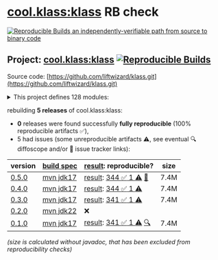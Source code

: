 [cool.klass:klass](https://central.sonatype.com/artifact/cool.klass/klass/versions) RB check
=======

[![Reproducible Builds](https://reproducible-builds.org/images/logos/rb.svg) an independently-verifiable path from source to binary code](https://reproducible-builds.org/)

## Project: [cool.klass:klass](https://central.sonatype.com/artifact/cool.klass/klass/versions) [![Reproducible Builds](https://img.shields.io/endpoint?url=https://raw.githubusercontent.com/jvm-repo-rebuild/reproducible-central/master/content/cool/klass/badge.json)](https://github.com/jvm-repo-rebuild/reproducible-central/blob/master/content/cool/klass/README.md)

Source code: [https://github.com/liftwizard/klass.git](https://github.com/liftwizard/klass.git)

<details><summary>This project defines 128 modules:</summary>

* [cool.klass:klass](https://central.sonatype.com/artifact/cool.klass/klass/overview)
* [cool.klass:klass-bom](https://central.sonatype.com/artifact/cool.klass/klass-bom/overview)
* [cool.klass:klass-bootstrap-writer](https://central.sonatype.com/artifact/cool.klass/klass-bootstrap-writer/overview)
* [cool.klass:klass-bundle-graphql](https://central.sonatype.com/artifact/cool.klass/klass-bundle-graphql/overview)
* [cool.klass:klass-compiler](https://central.sonatype.com/artifact/cool.klass/klass-compiler/overview)
* [cool.klass:klass-compiler-plugin](https://central.sonatype.com/artifact/cool.klass/klass-compiler-plugin/overview)
* [cool.klass:klass-compiler-tests](https://central.sonatype.com/artifact/cool.klass/klass-compiler-tests/overview)
* [cool.klass:klass-data-store](https://central.sonatype.com/artifact/cool.klass/klass-data-store/overview)
* [cool.klass:klass-data-store-reladomo](https://central.sonatype.com/artifact/cool.klass/klass-data-store-reladomo/overview)
* [cool.klass:klass-deserializer-json](https://central.sonatype.com/artifact/cool.klass/klass-deserializer-json/overview)
* [cool.klass:klass-deserializer-json-test](https://central.sonatype.com/artifact/cool.klass/klass-deserializer-json-test/overview)
* [cool.klass:klass-dropwizard](https://central.sonatype.com/artifact/cool.klass/klass-dropwizard/overview)
* [cool.klass:klass-dropwizard-bundle-bootstrap-writer](https://central.sonatype.com/artifact/cool.klass/klass-dropwizard-bundle-bootstrap-writer/overview)
* [cool.klass:klass-dropwizard-bundle-reladomo-jsonview](https://central.sonatype.com/artifact/cool.klass/klass-dropwizard-bundle-reladomo-jsonview/overview)
* [cool.klass:klass-dropwizard-bundle-reladomo-response](https://central.sonatype.com/artifact/cool.klass/klass-dropwizard-bundle-reladomo-response/overview)
* [cool.klass:klass-dropwizard-bundle-sample-data](https://central.sonatype.com/artifact/cool.klass/klass-dropwizard-bundle-sample-data/overview)
* [cool.klass:klass-dropwizard-bundles](https://central.sonatype.com/artifact/cool.klass/klass-dropwizard-bundles/overview)
* [cool.klass:klass-dropwizard-configuration](https://central.sonatype.com/artifact/cool.klass/klass-dropwizard-configuration/overview)
* [cool.klass:klass-dropwizard-configuration-data-store](https://central.sonatype.com/artifact/cool.klass/klass-dropwizard-configuration-data-store/overview)
* [cool.klass:klass-dropwizard-configuration-data-store-reladomo](https://central.sonatype.com/artifact/cool.klass/klass-dropwizard-configuration-data-store-reladomo/overview)
* [cool.klass:klass-dropwizard-configuration-data-stores](https://central.sonatype.com/artifact/cool.klass/klass-dropwizard-configuration-data-stores/overview)
* [cool.klass:klass-dropwizard-configuration-domain-model-loader](https://central.sonatype.com/artifact/cool.klass/klass-dropwizard-configuration-domain-model-loader/overview)
* [cool.klass:klass-dropwizard-configuration-domain-model-loader-compiler](https://central.sonatype.com/artifact/cool.klass/klass-dropwizard-configuration-domain-model-loader-compiler/overview)
* [cool.klass:klass-dropwizard-configuration-domain-model-loader-constant](https://central.sonatype.com/artifact/cool.klass/klass-dropwizard-configuration-domain-model-loader-constant/overview)
* [cool.klass:klass-dropwizard-configuration-domain-model-loaders](https://central.sonatype.com/artifact/cool.klass/klass-dropwizard-configuration-domain-model-loaders/overview)
* [cool.klass:klass-dropwizard-configuration-factories](https://central.sonatype.com/artifact/cool.klass/klass-dropwizard-configuration-factories/overview)
* [cool.klass:klass-dropwizard-configuration-sample-data](https://central.sonatype.com/artifact/cool.klass/klass-dropwizard-configuration-sample-data/overview)
* [cool.klass:klass-generator-abstract-plugin](https://central.sonatype.com/artifact/cool.klass/klass-generator-abstract-plugin/overview)
* [cool.klass:klass-generator-dropwizard](https://central.sonatype.com/artifact/cool.klass/klass-generator-dropwizard/overview)
* [cool.klass:klass-generator-dropwizard-plugin](https://central.sonatype.com/artifact/cool.klass/klass-generator-dropwizard-plugin/overview)
* [cool.klass:klass-generator-dto](https://central.sonatype.com/artifact/cool.klass/klass-generator-dto/overview)
* [cool.klass:klass-generator-dto-plugin](https://central.sonatype.com/artifact/cool.klass/klass-generator-dto-plugin/overview)
* [cool.klass:klass-generator-graphql-fragment](https://central.sonatype.com/artifact/cool.klass/klass-generator-graphql-fragment/overview)
* [cool.klass:klass-generator-graphql-fragment-plugin](https://central.sonatype.com/artifact/cool.klass/klass-generator-graphql-fragment-plugin/overview)
* [cool.klass:klass-generator-graphql-reladomo-finder](https://central.sonatype.com/artifact/cool.klass/klass-generator-graphql-reladomo-finder/overview)
* [cool.klass:klass-generator-graphql-reladomo-finder-plugin](https://central.sonatype.com/artifact/cool.klass/klass-generator-graphql-reladomo-finder-plugin/overview)
* [cool.klass:klass-generator-graphql-schema](https://central.sonatype.com/artifact/cool.klass/klass-generator-graphql-schema/overview)
* [cool.klass:klass-generator-graphql-schema-plugin](https://central.sonatype.com/artifact/cool.klass/klass-generator-graphql-schema-plugin/overview)
* [cool.klass:klass-generator-graphql-schema-query](https://central.sonatype.com/artifact/cool.klass/klass-generator-graphql-schema-query/overview)
* [cool.klass:klass-generator-graphql-schema-query-plugin](https://central.sonatype.com/artifact/cool.klass/klass-generator-graphql-schema-query-plugin/overview)
* [cool.klass:klass-generator-json-view](https://central.sonatype.com/artifact/cool.klass/klass-generator-json-view/overview)
* [cool.klass:klass-generator-json-view-plugin](https://central.sonatype.com/artifact/cool.klass/klass-generator-json-view-plugin/overview)
* [cool.klass:klass-generator-klass-html](https://central.sonatype.com/artifact/cool.klass/klass-generator-klass-html/overview)
* [cool.klass:klass-generator-klass-html-plugin](https://central.sonatype.com/artifact/cool.klass/klass-generator-klass-html-plugin/overview)
* [cool.klass:klass-generator-klass-projection](https://central.sonatype.com/artifact/cool.klass/klass-generator-klass-projection/overview)
* [cool.klass:klass-generator-klass-projection-plugin](https://central.sonatype.com/artifact/cool.klass/klass-generator-klass-projection-plugin/overview)
* [cool.klass:klass-generator-klass-service](https://central.sonatype.com/artifact/cool.klass/klass-generator-klass-service/overview)
* [cool.klass:klass-generator-klass-service-plugin](https://central.sonatype.com/artifact/cool.klass/klass-generator-klass-service-plugin/overview)
* [cool.klass:klass-generator-liquibase-schema](https://central.sonatype.com/artifact/cool.klass/klass-generator-liquibase-schema/overview)
* [cool.klass:klass-generator-liquibase-schema-plugin](https://central.sonatype.com/artifact/cool.klass/klass-generator-liquibase-schema-plugin/overview)
* [cool.klass:klass-generator-meta-constants](https://central.sonatype.com/artifact/cool.klass/klass-generator-meta-constants/overview)
* [cool.klass:klass-generator-meta-constants-plugin](https://central.sonatype.com/artifact/cool.klass/klass-generator-meta-constants-plugin/overview)
* [cool.klass:klass-generator-package-abstract](https://central.sonatype.com/artifact/cool.klass/klass-generator-package-abstract/overview)
* [cool.klass:klass-generator-plugins](https://central.sonatype.com/artifact/cool.klass/klass-generator-plugins/overview)
* [cool.klass:klass-generator-react-prop-type](https://central.sonatype.com/artifact/cool.klass/klass-generator-react-prop-type/overview)
* [cool.klass:klass-generator-react-prop-type-plugin](https://central.sonatype.com/artifact/cool.klass/klass-generator-react-prop-type-plugin/overview)
* [cool.klass:klass-generator-reladomo](https://central.sonatype.com/artifact/cool.klass/klass-generator-reladomo/overview)
* [cool.klass:klass-generator-reladomo-concrete-class](https://central.sonatype.com/artifact/cool.klass/klass-generator-reladomo-concrete-class/overview)
* [cool.klass:klass-generator-reladomo-concrete-class-plugin](https://central.sonatype.com/artifact/cool.klass/klass-generator-reladomo-concrete-class-plugin/overview)
* [cool.klass:klass-generator-reladomo-merge-hooks-plugin](https://central.sonatype.com/artifact/cool.klass/klass-generator-reladomo-merge-hooks-plugin/overview)
* [cool.klass:klass-generator-reladomo-plugin](https://central.sonatype.com/artifact/cool.klass/klass-generator-reladomo-plugin/overview)
* [cool.klass:klass-generator-reladomo-readable-interface](https://central.sonatype.com/artifact/cool.klass/klass-generator-reladomo-readable-interface/overview)
* [cool.klass:klass-generator-reladomo-readable-interface-plugin](https://central.sonatype.com/artifact/cool.klass/klass-generator-reladomo-readable-interface-plugin/overview)
* [cool.klass:klass-generator-relational-schema](https://central.sonatype.com/artifact/cool.klass/klass-generator-relational-schema/overview)
* [cool.klass:klass-generator-relational-schema-plugin](https://central.sonatype.com/artifact/cool.klass/klass-generator-relational-schema-plugin/overview)
* [cool.klass:klass-generator-service-resources](https://central.sonatype.com/artifact/cool.klass/klass-generator-service-resources/overview)
* [cool.klass:klass-generator-service-resources-plugin](https://central.sonatype.com/artifact/cool.klass/klass-generator-service-resources-plugin/overview)
* [cool.klass:klass-generator-uml-nomnoml](https://central.sonatype.com/artifact/cool.klass/klass-generator-uml-nomnoml/overview)
* [cool.klass:klass-generator-uml-nomnoml-plugin](https://central.sonatype.com/artifact/cool.klass/klass-generator-uml-nomnoml-plugin/overview)
* [cool.klass:klass-generators](https://central.sonatype.com/artifact/cool.klass/klass-generators/overview)
* [cool.klass:klass-grammar](https://central.sonatype.com/artifact/cool.klass/klass-grammar/overview)
* [cool.klass:klass-graphql](https://central.sonatype.com/artifact/cool.klass/klass-graphql/overview)
* [cool.klass:klass-graphql-reladomo-finder-fetcher](https://central.sonatype.com/artifact/cool.klass/klass-graphql-reladomo-finder-fetcher/overview)
* [cool.klass:klass-graphql-reladomo-operation-fetcher](https://central.sonatype.com/artifact/cool.klass/klass-graphql-reladomo-operation-fetcher/overview)
* [cool.klass:klass-graphql-type-runtime-wiring-provider](https://central.sonatype.com/artifact/cool.klass/klass-graphql-type-runtime-wiring-provider/overview)
* [cool.klass:klass-logging](https://central.sonatype.com/artifact/cool.klass/klass-logging/overview)
* [cool.klass:klass-maven-archetype](https://central.sonatype.com/artifact/cool.klass/klass-maven-archetype/overview)
* [cool.klass:klass-model-bootstrapped](https://central.sonatype.com/artifact/cool.klass/klass-model-bootstrapped/overview)
* [cool.klass:klass-model-bootstrapped-domain-model](https://central.sonatype.com/artifact/cool.klass/klass-model-bootstrapped-domain-model/overview)
* [cool.klass:klass-model-bootstrapped-dtos](https://central.sonatype.com/artifact/cool.klass/klass-model-bootstrapped-dtos/overview)
* [cool.klass:klass-model-bootstrapped-graphql-fragment](https://central.sonatype.com/artifact/cool.klass/klass-model-bootstrapped-graphql-fragment/overview)
* [cool.klass:klass-model-bootstrapped-graphql-reladomo-finder](https://central.sonatype.com/artifact/cool.klass/klass-model-bootstrapped-graphql-reladomo-finder/overview)
* [cool.klass:klass-model-bootstrapped-graphql-schema](https://central.sonatype.com/artifact/cool.klass/klass-model-bootstrapped-graphql-schema/overview)
* [cool.klass:klass-model-bootstrapped-graphql-schema-query](https://central.sonatype.com/artifact/cool.klass/klass-model-bootstrapped-graphql-schema-query/overview)
* [cool.klass:klass-model-bootstrapped-json-views](https://central.sonatype.com/artifact/cool.klass/klass-model-bootstrapped-json-views/overview)
* [cool.klass:klass-model-bootstrapped-liquibase-schema](https://central.sonatype.com/artifact/cool.klass/klass-model-bootstrapped-liquibase-schema/overview)
* [cool.klass:klass-model-bootstrapped-reladomo-definitions](https://central.sonatype.com/artifact/cool.klass/klass-model-bootstrapped-reladomo-definitions/overview)
* [cool.klass:klass-model-bootstrapped-reladomo-pojos](https://central.sonatype.com/artifact/cool.klass/klass-model-bootstrapped-reladomo-pojos/overview)
* [cool.klass:klass-model-bootstrapped-relational-schema](https://central.sonatype.com/artifact/cool.klass/klass-model-bootstrapped-relational-schema/overview)
* [cool.klass:klass-model-bootstrapped-services](https://central.sonatype.com/artifact/cool.klass/klass-model-bootstrapped-services/overview)
* [cool.klass:klass-model-converters](https://central.sonatype.com/artifact/cool.klass/klass-model-converters/overview)
* [cool.klass:klass-model-loader](https://central.sonatype.com/artifact/cool.klass/klass-model-loader/overview)
* [cool.klass:klass-model-loader-compiler](https://central.sonatype.com/artifact/cool.klass/klass-model-loader-compiler/overview)
* [cool.klass:klass-model-meta](https://central.sonatype.com/artifact/cool.klass/klass-model-meta/overview)
* [cool.klass:klass-model-meta-interface](https://central.sonatype.com/artifact/cool.klass/klass-model-meta-interface/overview)
* [cool.klass:klass-model-meta-project-write](https://central.sonatype.com/artifact/cool.klass/klass-model-meta-project-write/overview)
* [cool.klass:klass-model-reladomo-graphql](https://central.sonatype.com/artifact/cool.klass/klass-model-reladomo-graphql/overview)
* [cool.klass:klass-model-reladomo-projection](https://central.sonatype.com/artifact/cool.klass/klass-model-reladomo-projection/overview)
* [cool.klass:klass-model-reladomo-tree](https://central.sonatype.com/artifact/cool.klass/klass-model-reladomo-tree/overview)
* [cool.klass:klass-model-source-code-meta-interface](https://central.sonatype.com/artifact/cool.klass/klass-model-source-code-meta-interface/overview)
* [cool.klass:klass-models](https://central.sonatype.com/artifact/cool.klass/klass-models/overview)
* [cool.klass:klass-reladomo](https://central.sonatype.com/artifact/cool.klass/klass-reladomo/overview)
* [cool.klass:klass-reladomo-graphql-deep-fetcher](https://central.sonatype.com/artifact/cool.klass/klass-reladomo-graphql-deep-fetcher/overview)
* [cool.klass:klass-reladomo-persistent-writer](https://central.sonatype.com/artifact/cool.klass/klass-reladomo-persistent-writer/overview)
* [cool.klass:klass-reladomo-persistent-writer-test](https://central.sonatype.com/artifact/cool.klass/klass-reladomo-persistent-writer-test/overview)
* [cool.klass:klass-reladomo-primitive-visitor](https://central.sonatype.com/artifact/cool.klass/klass-reladomo-primitive-visitor/overview)
* [cool.klass:klass-reladomo-sample-data](https://central.sonatype.com/artifact/cool.klass/klass-reladomo-sample-data/overview)
* [cool.klass:klass-reladomo-tree-deep-fetcher](https://central.sonatype.com/artifact/cool.klass/klass-reladomo-tree-deep-fetcher/overview)
* [cool.klass:klass-reladomo-tree-serializer](https://central.sonatype.com/artifact/cool.klass/klass-reladomo-tree-serializer/overview)
* [cool.klass:klass-reladomo-tree-serializer-dto](https://central.sonatype.com/artifact/cool.klass/klass-reladomo-tree-serializer-dto/overview)
* [cool.klass:klass-serialization-jackson](https://central.sonatype.com/artifact/cool.klass/klass-serialization-jackson/overview)
* [cool.klass:klass-serialization-jackson-jsonview](https://central.sonatype.com/artifact/cool.klass/klass-serialization-jackson-jsonview/overview)
* [cool.klass:klass-serialization-jackson-jsonview-reladomo](https://central.sonatype.com/artifact/cool.klass/klass-serialization-jackson-jsonview-reladomo/overview)
* [cool.klass:klass-serialization-jackson-model-data-property](https://central.sonatype.com/artifact/cool.klass/klass-serialization-jackson-model-data-property/overview)
* [cool.klass:klass-serialization-jackson-module-meta-model](https://central.sonatype.com/artifact/cool.klass/klass-serialization-jackson-module-meta-model/overview)
* [cool.klass:klass-serialization-jackson-response-dto](https://central.sonatype.com/artifact/cool.klass/klass-serialization-jackson-response-dto/overview)
* [cool.klass:klass-serialization-jackson-response-dto-reladomo](https://central.sonatype.com/artifact/cool.klass/klass-serialization-jackson-response-dto-reladomo/overview)
* [cool.klass:klass-serializers](https://central.sonatype.com/artifact/cool.klass/klass-serializers/overview)
* [cool.klass:klass-service-klass-html](https://central.sonatype.com/artifact/cool.klass/klass-service-klass-html/overview)
* [cool.klass:klass-servlet-logging-mdc-jsonview](https://central.sonatype.com/artifact/cool.klass/klass-servlet-logging-mdc-jsonview/overview)
* [cool.klass:klass-servlet-logging-structured-klass-response](https://central.sonatype.com/artifact/cool.klass/klass-servlet-logging-structured-klass-response/overview)
* [cool.klass:klass-syntax](https://central.sonatype.com/artifact/cool.klass/klass-syntax/overview)
* [cool.klass:klass-syntax-css-class](https://central.sonatype.com/artifact/cool.klass/klass-syntax-css-class/overview)
* [cool.klass:klass-syntax-css-class-generator](https://central.sonatype.com/artifact/cool.klass/klass-syntax-css-class-generator/overview)
* [cool.klass:klass-syntax-highlighter-ansi](https://central.sonatype.com/artifact/cool.klass/klass-syntax-highlighter-ansi/overview)
* [cool.klass:klass-token-categories](https://central.sonatype.com/artifact/cool.klass/klass-token-categories/overview)
* [cool.klass:klass-token-categorizing-lexer](https://central.sonatype.com/artifact/cool.klass/klass-token-categorizing-lexer/overview)
* [cool.klass:klass-token-categorizing-parser](https://central.sonatype.com/artifact/cool.klass/klass-token-categorizing-parser/overview)
</details>

rebuilding **5 releases** of cool.klass:klass:
- **0** releases were found successfully **fully reproducible** (100% reproducible artifacts :white_check_mark:),
- 5 had issues (some unreproducible artifacts :warning:, see eventual :mag: diffoscope and/or :memo: issue tracker links):

| version | [build spec](/BUILDSPEC.md) | [result](https://reproducible-builds.org/docs/jvm/): reproducible? | size |
| -- | --------- | ------ | -- |
| [0.5.0](https://central.sonatype.com/artifact/cool.klass/klass/0.5.0/pom) | [mvn jdk17](klass-0.5.0.buildspec) | [result](klass-0.5.0.buildinfo): [344 :white_check_mark:  1 :warning:](klass-0.5.0.buildcompare) [:memo:](https://github.com/liftwizard/klass/issues/425) | 7.4M |
| [0.4.0](https://central.sonatype.com/artifact/cool.klass/klass/0.4.0/pom) | [mvn jdk17](klass-0.4.0.buildspec) | [result](klass-0.4.0.buildinfo): [344 :white_check_mark:  1 :warning:](klass-0.4.0.buildcompare) | 7.4M |
| [0.3.0](https://central.sonatype.com/artifact/cool.klass/klass/0.3.0/pom) | [mvn jdk17](klass-0.3.0.buildspec) | [result](klass-0.3.0.buildinfo): [341 :white_check_mark:  1 :warning:](klass-0.3.0.buildcompare) | 7.4M |
| [0.2.0](https://central.sonatype.com/artifact/cool.klass/klass/0.2.0/pom) | [mvn jdk22](klass-0.2.0.buildspec) | :x: | |
| [0.1.0](https://central.sonatype.com/artifact/cool.klass/klass/0.1.0/pom) | [mvn jdk17](klass-0.1.0.buildspec) | [result](klass-0.1.0.buildinfo): [341 :white_check_mark:  1 :warning:](klass-0.1.0.buildcompare) [:mag:](klass-0.1.0.diffoscope) | 7.4M |

<i>(size is calculated without javadoc, that has been excluded from reproducibility checks)</i>
